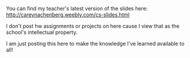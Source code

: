 You can find my teacher's latest version of the slides here: http://careynachenberg.weebly.com/cs-slides.html

I don't post hw assignments or projects on here cause I view that as the school's intellectual property. 

I am just posting this here to make the knowledge I've learned available to all!
